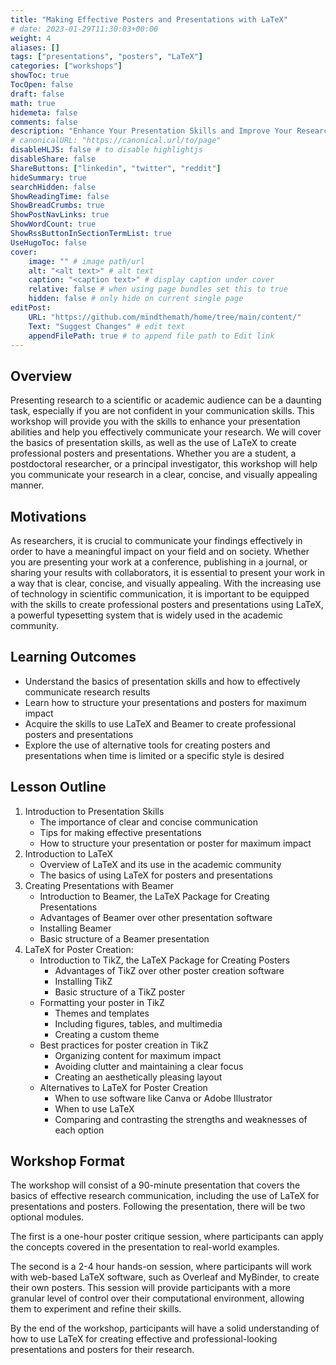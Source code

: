 ```yaml
---
title: "Making Effective Posters and Presentations with LaTeX"
# date: 2023-01-29T11:30:03+00:00
weight: 4
aliases: []
tags: ["presentations", "posters", "LaTeX"]
categories: ["workshops"]
showToc: true
TocOpen: false
draft: false
math: true
hidemeta: false
comments: false
description: "Enhance Your Presentation Skills and Improve Your Research Communication with LaTeX"
# canonicalURL: "https://canonical.url/to/page"
disableHLJS: false # to disable highlightjs
disableShare: false
ShareButtons: ["linkedin", "twitter", "reddit"]
hideSummary: true
searchHidden: false
ShowReadingTime: false
ShowBreadCrumbs: true
ShowPostNavLinks: true
ShowWordCount: true
ShowRssButtonInSectionTermList: true
UseHugoToc: false
cover:
    image: "" # image path/url
    alt: "<alt text>" # alt text
    caption: "<caption text>" # display caption under cover
    relative: false # when using page bundles set this to true
    hidden: false # only hide on current single page
editPost:
    URL: "https://github.com/mindthemath/home/tree/main/content/"
    Text: "Suggest Changes" # edit text
    appendFilePath: true # to append file path to Edit link
---
```


## Overview

Presenting research to a scientific or academic audience can be a daunting task, especially if you are not confident in your communication skills. This workshop will provide you with the skills to enhance your presentation abilities and help you effectively communicate your research. We will cover the basics of presentation skills, as well as the use of LaTeX to create professional posters and presentations. Whether you are a student, a postdoctoral researcher, or a principal investigator, this workshop will help you communicate your research in a clear, concise, and visually appealing manner.

## Motivations

As researchers, it is crucial to communicate your findings effectively in order to have a meaningful impact on your field and on society. Whether you are presenting your work at a conference, publishing in a journal, or sharing your results with collaborators, it is essential to present your work in a way that is clear, concise, and visually appealing. With the increasing use of technology in scientific communication, it is important to be equipped with the skills to create professional posters and presentations using LaTeX, a powerful typesetting system that is widely used in the academic community.

## Learning Outcomes

- Understand the basics of presentation skills and how to effectively communicate research results
- Learn how to structure your presentations and posters for maximum impact
- Acquire the skills to use LaTeX and Beamer to create professional posters and presentations
- Explore the use of alternative tools for creating posters and presentations when time is limited or a specific style is desired

## Lesson Outline

1. Introduction to Presentation Skills
    - The importance of clear and concise communication
    - Tips for making effective presentations
    - How to structure your presentation or poster for maximum impact
2. Introduction to LaTeX
    - Overview of LaTeX and its use in the academic community
    - The basics of using LaTeX for posters and presentations
3. Creating Presentations with Beamer
   - Introduction to Beamer, the LaTeX Package for Creating Presentations
   - Advantages of Beamer over other presentation software
   - Installing Beamer
   - Basic structure of a Beamer presentation
4. LaTeX for Poster Creation:
   * Introduction to TikZ, the LaTeX Package for Creating Posters
     - Advantages of TikZ over other poster creation software
     - Installing TikZ
     - Basic structure of a TikZ poster
   * Formatting your poster in TikZ
     - Themes and templates
     - Including figures, tables, and multimedia
     - Creating a custom theme
   * Best practices for poster creation in TikZ
     - Organizing content for maximum impact
     - Avoiding clutter and maintaining a clear focus
     - Creating an aesthetically pleasing layout
   * Alternatives to LaTeX for Poster Creation
     - When to use software like Canva or Adobe Illustrator
     - When to use LaTeX
     - Comparing and contrasting the strengths and weaknesses of each option

## Workshop Format
The workshop will consist of a 90-minute presentation that covers the basics of effective research communication, including the use of LaTeX for presentations and posters. Following the presentation, there will be two optional modules. 

The first is a one-hour poster critique session, where participants can apply the concepts covered in the presentation to real-world examples. 

The second is a 2-4 hour hands-on session, where participants will work with web-based LaTeX software, such as Overleaf and MyBinder, to create their own posters. This session will provide participants with a more granular level of control over their computational environment, allowing them to experiment and refine their skills.

By the end of the workshop, participants will have a solid understanding of how to use LaTeX for creating effective and professional-looking presentations and posters for their research.
